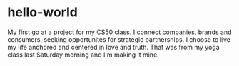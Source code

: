 # hello-world
My first go at a project for my CS50 class.
I connect companies, brands and consumers, seeking opportunites for strategic partnerships.  I choose to live my life anchored and centered in love and truth.  That was from my yoga class last Saturday morning and I'm making it mine.
